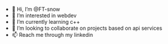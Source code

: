 - 👋 Hi, I’m @FT-snow
- 👀 I’m interested in webdev 
- 🌱 I’m currently learning c++
- 💞️ I’m looking to collaborate on projects based on api services 
- 📫 Reach me through my linkedin 

<!---
FT-snow/FT-snow is a ✨ special ✨ repository because its `README.md` (this file) appears on your GitHub profile.
You can click the Preview link to take a look at your changes.
--->
